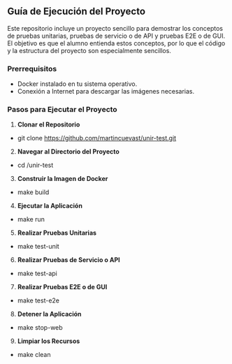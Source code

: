 ## Guía de Ejecución del Proyecto

Este repositorio incluye un proyecto sencillo para demostrar los conceptos de pruebas unitarias, pruebas de servicio o de API y pruebas E2E o de GUI. El objetivo es que el alumno entienda estos conceptos, por lo que el código y la estructura del proyecto son especialmente sencillos.

### Prerrequisitos
- Docker instalado en tu sistema operativo.
- Conexión a Internet para descargar las imágenes necesarias.

### Pasos para Ejecutar el Proyecto

1. **Clonar el Repositorio**

- git clone https://github.com/martincuevast/unir-test.git
   
2. **Navegar al Directorio del Proyecto**

- cd /unir-test
   
3. **Construir la Imagen de Docker**
   
- make build

4. **Ejecutar la Aplicación**

- make run
   
5. **Realizar Pruebas Unitarias**

- make test-unit
   
6. **Realizar Pruebas de Servicio o API**

- make test-api
   
7. **Realizar Pruebas E2E o de GUI**

- make test-e2e
   
8. **Detener la Aplicación**

- make stop-web
   
9. **Limpiar los Recursos**

- make clean
